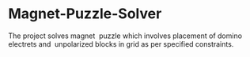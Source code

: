 # Magnet-Puzzle-Solver
The project solves magnet  puzzle which involves placement of  domino electrets and  unpolarized blocks in grid as per specified constraints.  
